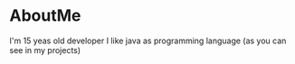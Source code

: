 # AboutMe
I'm 15 yeas old developer
I like java as programming language (as you can see in my projects) 
